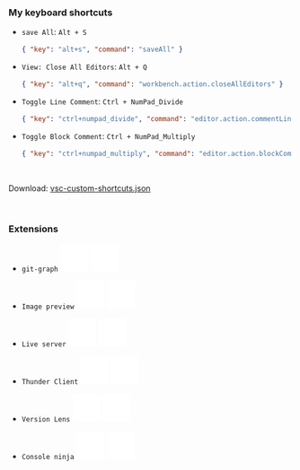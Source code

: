 ### My keyboard shortcuts

- `save All`: `Alt + S`
  
  ```json
  { "key": "alt+s", "command": "saveAll" }
  ```
  
- `View: Close All Editors`: `Alt + Q`

    ```json
    { "key": "alt+q", "command": "workbench.action.closeAllEditors" }
    ```

- `Toggle Line Comment`: `Ctrl + NumPad_Divide` 

    ```json
    { "key": "ctrl+numpad_divide", "command": "editor.action.commentLine", "when": "editorTextFocus && !editorReadonly" }
    ```

- `Toggle Block Comment`: `Ctrl + NumPad_Multiply` 

    ```json
    { "key": "ctrl+numpad_multiply", "command": "editor.action.blockComment", "when": "editorTextFocus && !editorReadonly" }
    ```

<br>

Download: [vsc-custom-shortcuts.json](./assets/vsc-custom-shortcuts.json)

<br> 

### Extensions

- `git-graph`
  [![](./assets/logos/open.svg)](https://marketplace.visualstudio.com/items?itemName=mhutchie.git-graph)
  [![](./assets/logos/github.svg)](https://github.com/mhutchie/vscode-git-graph)

- `Image preview`
  [![](./assets/logos/open.svg)](https://marketplace.visualstudio.com/items?itemName=kisstkondoros.vscode-gutter-preview)
  [![](./assets/logos/github.svg)](https://github.com/kisstkondoros/gutter-preview)

- `Live server`
  [![](./assets/logos/open.svg)](https://marketplace.visualstudio.com/items?itemName=ritwickdey.liveserver)
  [![](./assets/logos/github.svg)](https://github.com/ritwickdey/vscode-live-server)

- `Thunder Client`
  [![](./assets/logos/open.svg)](https://marketplace.visualstudio.com/items?itemName=rangav.vscode-thunder-client)
  [![](./assets/logos/github.svg)](https://github.com/thunderclient/thunder-client-support)

- `Version Lens`
  [![](./assets/logos/open.svg)](https://marketplace.visualstudio.com/items?itemName=pflannery.vscode-versionlens)
  [![](./assets/logos/github.svg)](https://gitlab.com/versionlens/vscode-versionlens)

- `Console ninja`
  [![](./assets/logos/open.svg)](https://marketplace.visualstudio.com/items?itemName=WallabyJs.console-ninja)
  [![](./assets/logos/github.svg)](https://github.com/wallabyjs/console-ninja)
